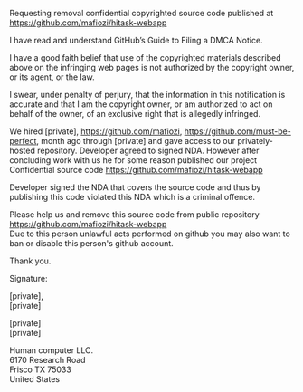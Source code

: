 Requesting removal confidential copyrighted source code published at   
https://github.com/mafiozi/hitask-webapp   

I have read and understand GitHub’s Guide to Filing a DMCA Notice.  

I have a good faith belief that use of the copyrighted materials described above on the infringing web pages is not authorized by the copyright owner, or its agent, or the law.  

I swear, under penalty of perjury, that the information in this notification is accurate and that I am the copyright owner, or am authorized to act on behalf of the owner, of an exclusive right that is allegedly infringed.  

We hired [private], https://github.com/mafiozi, https://github.com/must-be-perfect, month ago through [private] and gave access to our privately-hosted repository.
Developer agreed to signed NDA. However after concluding work with us he for some reason published our project Confidential source code https://github.com/mafiozi/hitask-webapp  

Developer signed the NDA that covers the source code and thus by publishing this code violated this NDA which is a criminal offence.  

Please help us and remove this source code from public repository https://github.com/mafiozi/hitask-webapp  
Due to this person unlawful acts performed on github you may also want to ban or disable this person's github account.

Thank you.

Signature:

[private],    
[private]  

[private]    
[private]   

Human computer LLC.      
6170 Research Road  
Frisco TX 75033  
United States  

